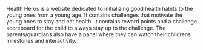 Health Heros is a website dedicated to initializing good health habits to the young ones 
from a young age. It contains challenges that motivate the young ones to stay and eat health.
It contains reward points and a challenge scoreboard for the child to always stay up to the challenge.
The parents/guardians also have a panel where they can watch their childrens milestones and interactivity.
